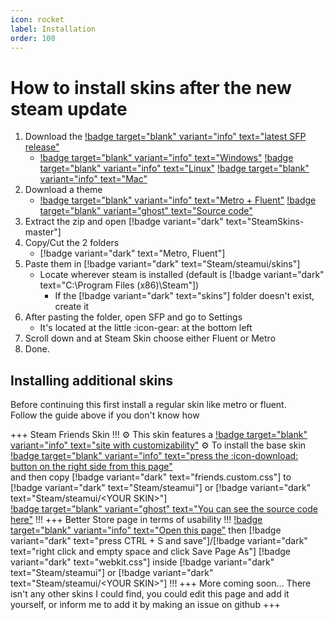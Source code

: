 ```yaml
---
icon: rocket
label: Installation
order: 100
---
```

# How to install skins after the new steam update

1. Download the [!badge target="blank" variant="info" text="latest SFP release"](https://github.com/PhantomGamers/SFP/releases)
   - [!badge target="blank" variant="info" text="Windows"](https://github.com/PhantomGamers/SFP/releases/latest/download/SFP_UI-win10-x64-SelfContained.zip) [!badge target="blank" variant="info" text="Linux"](https://github.com/PhantomGamers/SFP/releases/latest/download/SFP_UI-linux-x64-SelfContained.tar.gz) [!badge target="blank" variant="info" text="Mac"](https://github.com/PhantomGamers/SFP/releases/latest/download/SFP_UI-osx-x64-SelfContained.tar.gz)
2. Download a theme
   - [!badge target="blank" variant="info" text="Metro + Fluent"](https://github.com/AikoMidori/SteamSkins/archive/refs/heads/main.zip) [!badge target="blank" variant="ghost" text="Source code"](https://github.com/AikoMidori/SteamSkins)
3. Extract the zip and open [!badge variant="dark" text="SteamSkins-master"]
4. Copy/Cut the 2 folders
   - [!badge variant="dark" text="Metro, Fluent"]
5. Paste them in [!badge variant="dark" text="Steam/steamui/skins"]
   - Locate wherever steam is installed (default is [!badge variant="dark" text="C:\Program Files (x86)\Steam"])
     - If the [!badge variant="dark" text="skins"] folder doesn't exist, create it
6. After pasting the folder, open SFP and go to Settings
   - It's located at the little :icon-gear: at the bottom left
7. Scroll down and at Steam Skin choose either Fluent or Metro
8. Done.

## Installing additional skins

Before continuing this first install a regular skin like metro or fluent.\
Follow the guide above if you don't know how

+++ Steam Friends Skin
!!! :gear: This skin features a [!badge target="blank" variant="info" text="site with customizability"](https://chat.lasr.skin/) :gear:
To install the base skin [!badge target="blank" variant="info" text="press the :icon-download: button on the right side from this page"](https://github.com/LaserFlash/steam-chat-skin/blob/main/friends.custom.css)\
and then copy [!badge variant="dark" text="friends.custom.css"] to [!badge variant="dark" text="Steam/steamui"] or [!badge variant="dark" text="Steam/steamui/\<YOUR SKIN\>"]\
[!badge target="blank" variant="ghost" text="You can see the source code here"](https://github.com/LaserFlash/steam-chat-skin/)
!!!
+++ Better Store page in terms of usability
!!!
[!badge target="blank" variant="info" text="Open this page"](/assets/webkit.css) then [!badge variant="dark" text="press CTRL + S and save"]/[!badge variant="dark" text="right click and empty space and click Save Page As"] [!badge variant="dark" text="webkit.css"] inside [!badge variant="dark" text="Steam/steamui"] or [!badge variant="dark" text="Steam/steamui/\<YOUR SKIN\>"]
!!!
+++ More coming soon...
There isn't any other skins I could find, you could edit this page and add it yourself, or inform me to add it by making an issue on github
+++
